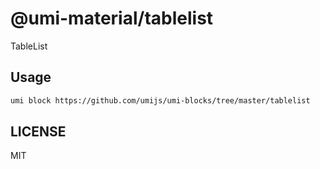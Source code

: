 # @umi-material/tablelist

TableList

## Usage

```sh
umi block https://github.com/umijs/umi-blocks/tree/master/tablelist
```

## LICENSE

MIT
